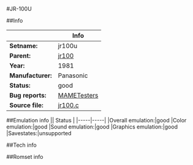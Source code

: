 #JR-100U

##Info

||Info|
|-----|-----|
|**Setname:**|jr100u
|**Parent:**|[jr100](jr100.md)
|**Year:**|1981
|**Manufacturer:**|Panasonic
|**Status:**|good
|**Bug reports:**|[MAMETesters](http://mametesters.org/view_all_set.php?type=1&temporary=y&search=jr100.c)
|**Source file:**|[jr100.c](https://github.com/mamedev/mame/blob/master/src/mess/drivers/jr100.c)

##Emulation info
|| Status |
|-----|-----|
|Overall emulation:|good
|Color emulation:|good
|Sound emulation:|good
|Graphics emulation:|good
|Savestates:|unsupported

##Tech info

##Romset info

<!--- START OF EDITED COMMENT DO NOT TOUCH TEXT ABOVE-->

